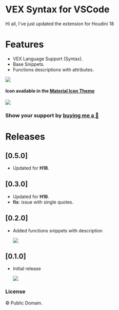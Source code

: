 # VEX Syntax for VSCode

Hi all, I've just updated the extension for Houdini 18

# Features
- VEX Language Support (Syntax).
- Base Snippets.
- Functions descriptions with attributes.

![](https://raw.githubusercontent.com/melMass/vscode-vex/master/images/syntax.png)

#### Icon available in the [Material Icon Theme](https://github.com/PKief/vscode-material-icon-theme)
![](https://raw.githubusercontent.com/melMass/vscode-vex/master/images/files.png)

### Show your support by [buying me a 🥐](https://gumroad.com/massadian#ZSpuE)


# Releases
## [0.5.0]
- Updated for **H18**.
 
## [0.3.0]
- Updated for **H16**.
- **fix**: issue with single quotes.

## [0.2.0]

- Added functions snippets with description
	
	![](https://raw.githubusercontent.com/melMass/vscode-vex/master/images/function_descriptions.gif)

## [0.1.0]

- Initial release
	
	![](https://raw.githubusercontent.com/melMass/vscode-vex/master/images/basic_snippets.gif)

### License

© Public Domain.


